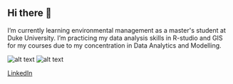 ## Hi there 👋

I’m currently learning environmental management as a master's student at Duke 
University. I’m practicing my data analysis skills in R-studio and GIS for my 
courses due to my concentration in Data Analytics and Modelling. 

![alt text](https://www.google.com/imgres?q=nicholas%20school%20of%20the%20environment&imgurl=https%3A%2F%2Fupload.wikimedia.org%2Fwikipedia%2Fcommons%2F6%2F6d%2FNicholas_School_of_the_Environment_logo.jpg&imgrefurl=https%3A%2F%2Fen.wikipedia.org%2Fwiki%2FNicholas_School_of_the_Environment&docid=sHdxviPy_NAf6M&tbnid=lqFdP_fDkN6tgM&vet=12ahUKEwifuMzQ-aWMAxW4EFkFHS60GNQQM3oECBoQAA..i&w=1189&h=1189&hcb=2&ved=2ahUKEwifuMzQ-aWMAxW4EFkFHS60GNQQM3oECBoQAA)
![alt text](https://encrypted-tbn0.gstatic.com/images?q=tbn:ANd9GcSYfgliDVteEF4-Dx4ewPy0jW_uidooKRPEnQ&s)


[LinkedIn](https://www.linkedin.com/in/rachel-williams-013681279)


<!--
**Rachel-W-env/Rachel-W-env** is a ✨ _special_ ✨ repository because its `README.md` (this file) appears on your GitHub profile.

Here are some ideas to get you started:

- 🔭 I’m currently working on learning data analysis skills in R-studio and GIS for my courses. 
- 🌱 I’m currently learning environmental management as a master's student at Duke University. 
- [git_repositor](https://github.com/Rachel-W-env/Rachel-W-env)

